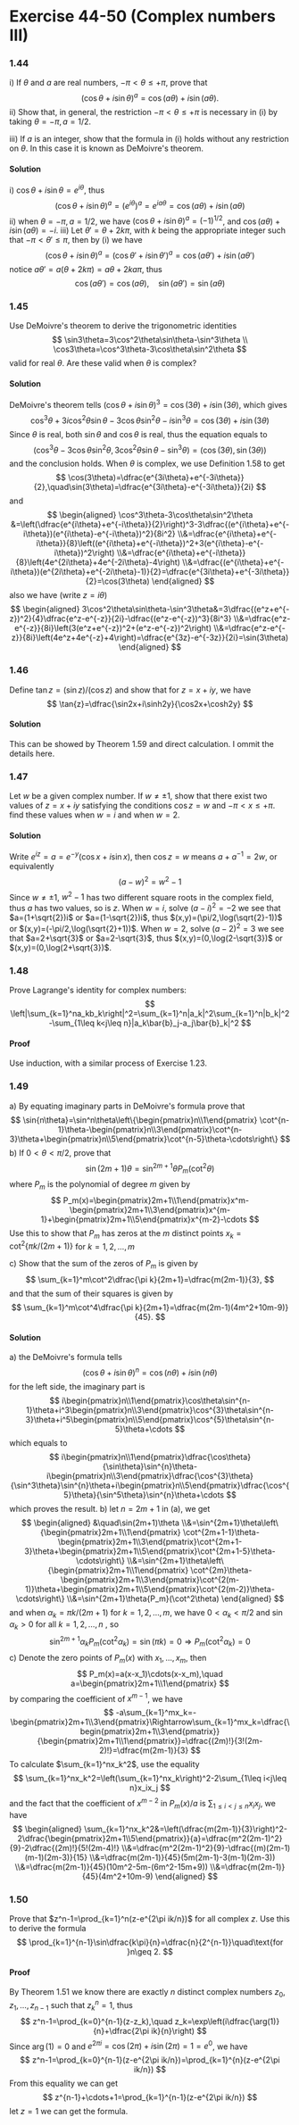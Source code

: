 # Exercise 44-50 (Complex numbers III)

### 1.44

i) If $\theta$ and $a$ are real numbers, $-\pi<\theta\leq+\pi$, prove that
$$
(\cos\theta+i\sin\theta)^a=\cos(a\theta)+i\sin(a\theta).
$$
ii) Show that, in general, the restriction $-\pi<\theta\leq+\pi$ is necessary in (i) by taking $\theta=-\pi,a=1/2$.

iii) If $a$ is an integer, show that the formula in (i) holds without any restriction on $\theta$. In this case it is known as DeMoivre's theorem.

#### Solution

i) $\cos\theta+i\sin\theta=e^{i\theta}$, thus
$$
(\cos\theta+i\sin\theta)^a=(e^{i\theta})^a=e^{ia\theta}=\cos(a\theta)+i\sin(a\theta)
$$
ii) when $\theta=-\pi,a=1/2$, we have $(\cos\theta+i\sin\theta)^a=(-1)^{1/2}$, and $\cos(a\theta)+i\sin(a\theta)=-i$.
iii) Let $\theta'=\theta+2k\pi$, with $k$ being the appropriate integer such that $-\pi<\theta'\leq\pi$, then by (i) we have
$$
(\cos\theta+i\sin\theta)^a=(\cos\theta'+i\sin\theta')^a=\cos(a\theta')+i\sin(a\theta')
$$
notice $a\theta'=a(\theta+2k\pi)=a\theta+2ka\pi$, thus
$$
\cos(a\theta')=\cos(a\theta),\quad\sin(a\theta')=\sin(a\theta)
$$

### 1.45

Use DeMoivre's theorem to derive the trigonometric identities
$$
\sin3\theta=3\cos^2\theta\sin\theta-\sin^3\theta
\\
\cos3\theta=\cos^3\theta-3\cos\theta\sin^2\theta
$$
valid for real $\theta$. Are these valid when $\theta$ is complex?

#### Solution

DeMoivre's theorem tells $(\cos\theta+i\sin\theta)^3=\cos(3\theta)+i\sin(3\theta)$, which gives
$$
\cos^3\theta+3i\cos^2\theta\sin\theta-3\cos\theta\sin^2\theta-i\sin^3\theta=\cos(3\theta)+i\sin(3\theta)
$$
Since $\theta$ is real, both $\sin\theta$ and $\cos\theta$ is real, thus the equation equals to
$$
(\cos^3\theta-3\cos\theta\sin^2\theta,3\cos^2\theta\sin\theta-\sin^3\theta)=(\cos(3\theta),\sin(3\theta))
$$
and the conclusion holds.
When $\theta$ is complex, we use Definition 1.58 to get
$$
\cos(3\theta)=\dfrac{e^{3i\theta}+e^{-3i\theta}}{2},\quad\sin(3\theta)=\dfrac{e^{3i\theta}-e^{-3i\theta}}{2i}
$$
and
$$
\begin{aligned}
\cos^3\theta-3\cos\theta\sin^2\theta
&=\left(\dfrac{e^{i\theta}+e^{-i\theta}}{2}\right)^3-3\dfrac{(e^{i\theta}+e^{-i\theta})(e^{i\theta}-e^{-i\theta})^2}{8i^2}
\\&=\dfrac{e^{i\theta}+e^{-i\theta}}{8}\left((e^{i\theta}+e^{-i\theta})^2+3(e^{i\theta}-e^{-i\theta})^2\right)
\\&=\dfrac{e^{i\theta}+e^{-i\theta}}{8}\left(4e^{2i\theta}+4e^{-2i\theta}-4\right)
\\&=\dfrac{(e^{i\theta}+e^{-i\theta})(e^{2i\theta}+e^{-2i\theta}-1)}{2}=\dfrac{e^{3i\theta}+e^{-3i\theta}}{2}=\cos(3\theta)
\end{aligned}
$$
also we have (write $z=i\theta$)
$$
\begin{aligned}
3\cos^2\theta\sin\theta-\sin^3\theta&=3\dfrac{(e^z+e^{-z})^2}{4}\dfrac{e^z-e^{-z}}{2i}-\dfrac{(e^z-e^{-z})^3}{8i^3}
\\&=\dfrac{e^z-e^{-z}}{8i}\left(3(e^z+e^{-z})^2+(e^z-e^{-z})^2\right)
\\&=\dfrac{e^z-e^{-z}}{8i}\left(4e^z+4e^{-z}+4\right)=\dfrac{e^{3z}-e^{-3z}}{2i}=\sin(3\theta)
\end{aligned}
$$

### 1.46

Define $\tan{z}=(\sin{z})/(\cos{z})$ and show that for $z=x+iy$, we have
$$
\tan{z}=\dfrac{\sin2x+i\sinh2y}{\cos2x+\cosh2y}
$$

#### Solution

This can be showed by Theorem 1.59 and direct calculation. I ommit the details here.

### 1.47

Let $w$ be a given complex number. If $w\neq\pm 1$, show that there exist two values of $z=x+iy$ satisfying the conditions $\cos{z}=w$ and $-\pi<x\leq+\pi$. find these values when $w=i$ and when $w=2$.

#### Solution

Write $e^{iz}=a=e^{-y}(\cos{x}+i\sin{x})$, then $\cos{z}=w$ means $a+a^{-1}=2w$, or equivalently
$$
(a-w)^2=w^2-1
$$
Since $w\neq\pm 1$, $w^2-1$ has two different square roots in the complex field, thus $a$ has two values, so is $z$.
When $w=i$, solve $(a-i)^2=-2$ we see that $a=(1+\sqrt{2})i$ or $a=(1-\sqrt{2})i$, thus $(x,y)=(\pi/2,\log(\sqrt{2}-1))$ or $(x,y)=(-\pi/2,\log(\sqrt{2}+1))$.
When $w=2$, solve $(a-2)^2=3$ we see that $a=2+\sqrt{3}$ or $a=2-\sqrt{3}$, thus $(x,y)=(0,\log(2-\sqrt{3})$ or $(x,y)=(0,\log(2+\sqrt{3})$.

### 1.48

Prove Lagrange's identity for complex numbers:
$$
\left|\sum_{k=1}^na_kb_k\right|^2=\sum_{k=1}^n|a_k|^2\sum_{k=1}^n|b_k|^2-\sum_{1\leq k<j\leq n}|a_k\bar{b}_j-a_j\bar{b}_k|^2
$$

#### Proof

Use induction, with a similar process of Exercise 1.23.

### 1.49

a) By equating imaginary parts in DeMoivre's formula prove that
$$
\sin{n\theta}=\sin^n\theta\left\{\begin{pmatrix}n\\1\end{pmatrix} \cot^{n-1}\theta-\begin{pmatrix}n\\3\end{pmatrix}\cot^{n-3}\theta+\begin{pmatrix}n\\5\end{pmatrix}\cot^{n-5}\theta-\cdots\right\}
$$
b) If $0<\theta<\pi/2$, prove that
$$
\sin(2m+1)\theta=\sin^{2m+1}\theta{P_m}(\cot^2\theta)
$$
where $P_m$ is the polynomial of degree $m$ given by
$$
P_m(x)=\begin{pmatrix}2m+1\\1\end{pmatrix}x^m-\begin{pmatrix}2m+1\\3\end{pmatrix}x^{m-1}+\begin{pmatrix}2m+1\\5\end{pmatrix}x^{m-2}-\cdots
$$
Use this to show that $P_m$ has zeros at the $m$ distinct points $x_k=\cot^2\{\pi k/(2m+1)\}$ for $k=1,2,\dots,m$

c) Show that the sum of the zeros of $P_m$ is given by
$$
\sum_{k=1}^m\cot^2\dfrac{\pi k}{2m+1}=\dfrac{m(2m-1)}{3},
$$
and that the sum of their squares is given by
$$
\sum_{k=1}^m\cot^4\dfrac{\pi k}{2m+1}=\dfrac{m(2m-1)(4m^2+10m-9)}{45}.
$$

#### Solution

a) the DeMoivre's formula tells
$$
(\cos\theta+i\sin\theta)^n=\cos(n\theta)+i\sin(n\theta)
$$
for the left side, the imaginary part is
$$
i\begin{pmatrix}n\\1\end{pmatrix}\cos\theta\sin^{n-1}\theta+i^3\begin{pmatrix}n\\3\end{pmatrix}\cos^{3}\theta\sin^{n-3}\theta+i^5\begin{pmatrix}n\\5\end{pmatrix}\cos^{5}\theta\sin^{n-5}\theta+\cdots
$$
which equals to
$$
i\begin{pmatrix}n\\1\end{pmatrix}\dfrac{\cos\theta}{\sin\theta}\sin^{n}\theta-i\begin{pmatrix}n\\3\end{pmatrix}\dfrac{\cos^{3}\theta}{\sin^3\theta}\sin^{n}\theta+i\begin{pmatrix}n\\5\end{pmatrix}\dfrac{\cos^{5}\theta}{\sin^5\theta}\sin^{n}\theta+\cdots
$$
which proves the result.
b) let $n=2m+1$ in (a), we get
$$
\begin{aligned}
&\quad\sin(2m+1)\theta
\\&=\sin^{2m+1}\theta\left\{\begin{pmatrix}2m+1\\1\end{pmatrix} \cot^{2m+1-1}\theta-\begin{pmatrix}2m+1\\3\end{pmatrix}\cot^{2m+1-3}\theta+\begin{pmatrix}2m+1\\5\end{pmatrix}\cot^{2m+1-5}\theta-\cdots\right\}
\\&=\sin^{2m+1}\theta\left\{\begin{pmatrix}2m+1\\1\end{pmatrix} \cot^{2m}\theta-\begin{pmatrix}2m+1\\3\end{pmatrix}\cot^{2(m-1)}\theta+\begin{pmatrix}2m+1\\5\end{pmatrix}\cot^{2(m-2)}\theta-\cdots\right\}
\\&=\sin^{2m+1}\theta{P_m}(\cot^2\theta)
\end{aligned}
$$
and when $\alpha_k=\pi k/(2m+1)$ for $k=1,2,\dots,m$, we have $0<\alpha_k<\pi/2$ and $\sin\alpha_k>0$ for all $k=1,2,\dots,n$ , so
$$
\sin^{2m+1}\alpha_k P_m(\cot^2\alpha_k)=\sin(\pi k)=0\Rightarrow P_m(\cot^2\alpha_k)=0
$$
c) Denote the zero points of $P_m(x)$ with $x_1,\dots,x_m$, then
$$
P_m(x)=a(x-x_1)\cdots(x-x_m),\quad a=\begin{pmatrix}2m+1\\1\end{pmatrix}
$$
by comparing the coefficient of $x^{m-1}$, we have
$$
-a\sum_{k=1}^mx_k=-\begin{pmatrix}2m+1\\3\end{pmatrix}\Rightarrow\sum_{k=1}^mx_k=\dfrac{\begin{pmatrix}2m+1\\3\end{pmatrix}}{\begin{pmatrix}2m+1\\1\end{pmatrix}}=\dfrac{(2m)!}{3!(2m-2)!}=\dfrac{m(2m-1)}{3}
$$
To calculate $\sum_{k=1}^nx_k^2$, use the equality
$$
\sum_{k=1}^nx_k^2=\left(\sum_{k=1}^nx_k\right)^2-2\sum_{1\leq i<j\leq n}x_ix_j
$$
and the fact that the coefficient of $x^{m-2}$ in $P_m(x)/a$ is $\sum_{1\leq i<j\leq n}x_ix_j$, we have
$$
\begin{aligned}
\sum_{k=1}^nx_k^2&=\left(\dfrac{m(2m-1)}{3}\right)^2-2\dfrac{\begin{pmatrix}2m+1\\5\end{pmatrix}}{a}=\dfrac{m^2(2m-1)^2}{9}-2\dfrac{(2m)!}{5!(2m-4)!}
\\&=\dfrac{m^2(2m-1)^2}{9}-\dfrac{(m)(2m-1)(m-1)(2m-3)}{15}
\\&=\dfrac{m(2m-1)}{45}(5m(2m-1)-3(m-1)(2m-3))
\\&=\dfrac{m(2m-1)}{45}(10m^2-5m-(6m^2-15m+9))
\\&=\dfrac{m(2m-1)}{45}(4m^2+10m-9)
\end{aligned}
$$


### 1.50

Prove that $z^n-1=\prod_{k=1}^n(z-e^{2\pi ik/n})$ for all complex $z$. Use this to derive the formula
$$
\prod_{k=1}^{n-1}\sin\dfrac{k\pi}{n}=\dfrac{n}{2^{n-1}}\quad\text{for }n\geq 2.
$$

#### Proof

By Theorem 1.51 we know there are exactly $n$ distinct complex numbers $z_0,z_1,\dots,z_{n-1}$ such that $z_k^n=1$, thus
$$
z^n-1=\prod_{k=0}^{n-1}(z-z_k),\quad z_k=\exp\left(i\dfrac{\arg(1)}{n}+\dfrac{2\pi ik}{n}\right)
$$
Since $\arg(1)=0$ and $e^{2\pi i}=\cos(2\pi)+i\sin(2\pi)=1=e^0$, we have
$$
z^n-1=\prod_{k=0}^{n-1}(z-e^{2\pi ik/n})=\prod_{k=1}^{n}(z-e^{2\pi ik/n})
$$
From this equality we can get
$$
z^{n-1}+\cdots+1=\prod_{k=1}^{n-1}(z-e^{2\pi ik/n})
$$
let $z=1$ we can get the formula.
